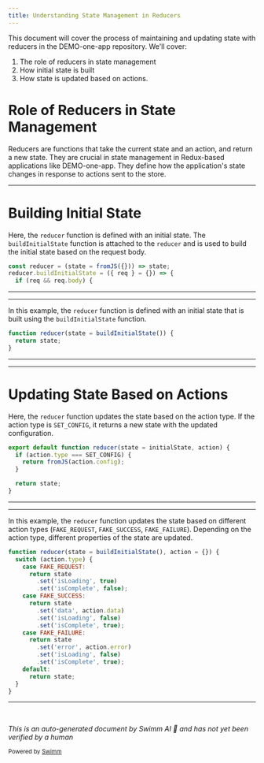 ```yaml
---
title: Understanding State Management in Reducers
---
```

This document will cover the process of maintaining and updating state with reducers in the DEMO-one-app repository. We'll cover:

1. The role of reducers in state management
2. How initial state is built
3. How state is updated based on actions.

# Role of Reducers in State Management

Reducers are functions that take the current state and an action, and return a new state. They are crucial in state management in Redux-based applications like DEMO-one-app. They define how the application's state changes in response to actions sent to the store.

<SwmSnippet path="/prod-sample/sample-modules/frank-lloyd-root/0.0.2/src/components/FrankLloydRoot.jsx" line="60">

---

# Building Initial State

Here, the `reducer` function is defined with an initial state. The `buildInitialState` function is attached to the `reducer` and is used to build the initial state based on the request body.

```javascript
const reducer = (state = fromJS({})) => state;
reducer.buildInitialState = ({ req } = {}) => {
  if (req && req.body) {
```

---

</SwmSnippet>

<SwmSnippet path="/prod-sample/sample-modules/vitruvius-franklin/0.0.1/src/duck.js" line="21">

---

In this example, the `reducer` function is defined with an initial state that is built using the `buildInitialState` function.

```javascript
function reducer(state = buildInitialState()) {
  return state;
}
```

---

</SwmSnippet>

<SwmSnippet path="/src/universal/ducks/config.js" line="30">

---

# Updating State Based on Actions

Here, the `reducer` function updates the state based on the action type. If the action type is `SET_CONFIG`, it returns a new state with the updated configuration.

```javascript
export default function reducer(state = initialState, action) {
  if (action.type === SET_CONFIG) {
    return fromJS(action.config);
  }

  return state;
}
```

---

</SwmSnippet>

<SwmSnippet path="/prod-sample/sample-modules/ssr-frank/0.0.0/src/duck.js" line="34">

---

In this example, the `reducer` function updates the state based on different action types (`FAKE_REQUEST`, `FAKE_SUCCESS`, `FAKE_FAILURE`). Depending on the action type, different properties of the state are updated.

```javascript
function reducer(state = buildInitialState(), action = {}) {
  switch (action.type) {
    case FAKE_REQUEST:
      return state
        .set('isLoading', true)
        .set('isComplete', false);
    case FAKE_SUCCESS:
      return state
        .set('data', action.data)
        .set('isLoading', false)
        .set('isComplete', true);
    case FAKE_FAILURE:
      return state
        .set('error', action.error)
        .set('isLoading', false)
        .set('isComplete', true);
    default:
      return state;
  }
}
```

---

</SwmSnippet>

&nbsp;

*This is an auto-generated document by Swimm AI 🌊 and has not yet been verified by a human*

<SwmMeta version="3.0.0" repo-id="Z2l0aHViJTNBJTNBREVNTy1vbmUtYXBwJTNBJTNBZ2lsYWRuYXZvdA==" repo-name="DEMO-one-app" doc-type="follow-up"><sup>Powered by [Swimm](/)</sup></SwmMeta>

